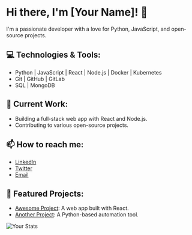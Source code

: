 # Hi there, I'm [Your Name]! 👋

I'm a passionate developer with a love for Python, JavaScript, and open-source projects.

## 💻 Technologies & Tools:
- Python | JavaScript | React | Node.js | Docker | Kubernetes
- Git | GitHub | GitLab
- SQL | MongoDB

## 🔭 Current Work:
- Building a full-stack web app with React and Node.js.
- Contributing to various open-source projects.

## 📫 How to reach me:
- [LinkedIn](https://www.linkedin.com/in/your-profile)
- [Twitter](https://twitter.com/your-profile)
- [Email](mailto:your-email@example.com)

## 🌟 Featured Projects:
- [Awesome Project](https://github.com/your-username/project1): A web app built with React.
- [Another Project](https://github.com/your-username/project2): A Python-based automation tool.

![Your Stats](https://github-readme-stats.vercel.app/api?username=your-username&show_icons=true&theme=radical)
